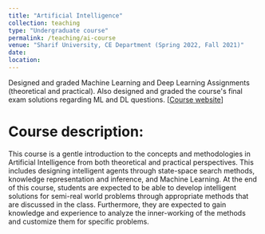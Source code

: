 ```yaml
---
title: "Artificial Intelligence"
collection: teaching
type: "Undergraduate course"
permalink: /teaching/ai-course
venue: "Sharif University, CE Department (Spring 2022, Fall 2021)"
date: 
location: 
---
```

Designed and graded Machine Learning and Deep Learning Assignments (theoretical and practical). Also designed and graded the course's final exam solutions regarding ML and DL questions. [[Course website](https://sut-ai.github.io/)] 

Course description:
======
This course is a gentle introduction to the concepts and methodologies in Artificial Intelligence from both theoretical and practical perspectives. This includes designing intelligent agents through state-space search methods, knowledge representation and inference, and Machine Learning. At the end of this course, students are expected to be able to develop intelligent solutions for semi-real world problems through appropriate methods that are discussed in the class. Furthermore, they are expected to gain knowledge and experience to analyze the inner-working of the methods and customize them for specific problems.
